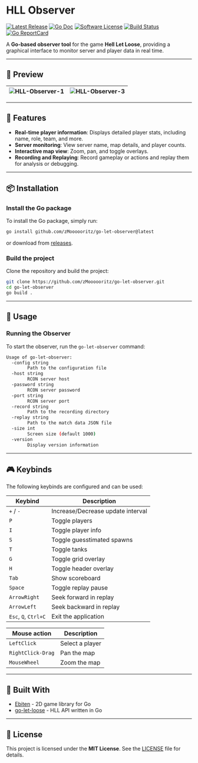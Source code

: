 # HLL Observer

[![Latest Release](https://img.shields.io/github/release/zMoooooritz/go-let-observer.svg?style=for-the-badge)](https://github.com/zMoooooritz/go-let-observer/releases)
[![Go Doc](https://img.shields.io/badge/godoc-reference-blue.svg?style=for-the-badge)](https://pkg.go.dev/github.com/zMoooooritz/go-let-observer)
[![Software License](https://img.shields.io/badge/license-MIT-blue.svg?style=for-the-badge)](/LICENSE)
[![Build Status](https://img.shields.io/github/actions/workflow/status/zMoooooritz/go-let-observer/build.yml?branch=master&style=for-the-badge)](https://github.com/zMoooooritz/nachrichten/actions)
[![Go ReportCard](https://goreportcard.com/badge/github.com/zMoooooritz/go-let-observer?style=for-the-badge)](https://goreportcard.com/report/zMoooooritz/go-let-observer)

A **Go-based observer tool** for the game **Hell Let Loose**, providing a graphical interface to monitor server and player data in real time.

---

## 📸 Preview

| ![HLL-Observer-1](https://github.com/user-attachments/assets/552786c2-6c72-4061-914a-44a07bc1c5e1) | ![HLL-Observer-3](https://github.com/user-attachments/assets/3a550c31-db05-4903-9040-afc53df1c400) |
|:--------------------------------------------------------------------------------------------------:|:---------------------------------------------------------------------------------------------------|

---

## 🚀 Features

- **Real-time player information**: Displays detailed player stats, including name, role, team, and more.
- **Server monitoring**: View server name, map details, and player counts.
- **Interactive map view**: Zoom, pan, and toggle overlays.
- **Recording and Replaying**: Record gameplay or actions and replay them for analysis or debugging.

---

## 📦 Installation

### Install the Go package

To install the Go package, simply run:

```bash
go install github.com/zMoooooritz/go-let-observer@latest
```

or download from [releases](https://github.com/zMoooooritz/go-let-observer/releases).

### Build the project

Clone the repository and build the project:

```bash
git clone https://github.com/zMoooooritz/go-let-observer.git
cd go-let-observer
go build .
```

---

## 📖 Usage

### Running the Observer

To start the observer, run the `go-let-observer` command:

```bash
Usage of go-let-observer:
  -config string
        Path to the configuration file
  -host string
        RCON server host
  -password string
        RCON server password
  -port string
        RCON server port
  -record string
        Path to the recording directory
  -replay string
        Path to the match data JSON file
  -size int
        Screen size (default 1000)
  -version
        Display version information
```

---

## 🎮 Keybinds

The following keybinds are configured and can be used:

| Keybind              | Description                        |
|----------------------|------------------------------------|
| `+` / `-`            | Increase/Decrease update interval  |
| `P`                  | Toggle players                     |
| `I`                  | Toggle player info                 |
| `S`                  | Toggle guesstimated spawns         |
| `T`                  | Toggle tanks                       |
| `G`                  | Toggle grid overlay                |
| `H`                  | Toggle header overlay              |
| `Tab`                | Show scoreboard                    |
| `Space`              | Toggle replay pause                |
| `ArrowRight`         | Seek forward in replay             |
| `ArrowLeft`          | Seek backward in replay            |
| `Esc`, `Q`, `Ctrl+C` | Exit the application               |

| Mouse action         | Description                        |
|----------------------|------------------------------------|
| `LeftClick`          | Select a player                    |
| `RightClick-Drag`    | Pan the map                        |
| `MouseWheel`         | Zoom the map                       |

---

## 🔧 Built With

- [Ebiten](https://github.com/hajimehoshi/ebiten) - 2D game library for Go
- [go-let-loose](https://github.com/zMoooooritz/go-let-loose) - HLL API written in Go

---

## 📄 License

This project is licensed under the **MIT License**. See the [LICENSE](LICENSE) file for details.
